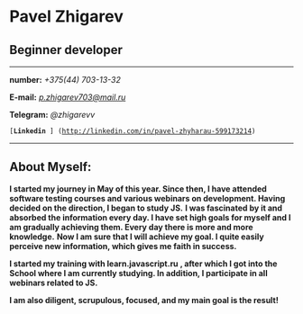 # **Pavel Zhigarev**
## **Beginner developer**
		
***********
		
		
**number:** *+375(44) 703-13-32* 
		
		
**E-mail:** *p.zhigarev703@mail.ru* 
		
		
**Telegram:** *@zhigarevv* 
		
		
<code>[**Linkedin** ] (http://linkedin.com/in/pavel-zhyharau-599173214)</code> 


*************

## About Myself: 


**I started my journey in May of this year. Since then, I have attended software testing courses and various webinars on development. Having decided on the direction, I began to study JS.**
**I was fascinated by it and absorbed the information every day. I have set high goals for myself and I am gradually achieving them. Every day there is more and more knowledge.**
**Now I am sure that I will achieve my goal. I quite easily perceive new information, which gives me faith in success.**


**I started my training with learn.javascript.ru , after which I got into the School where I am currently studying.
In addition, I participate in all webinars related to JS.**


**I am also diligent, scrupulous, focused, and my main goal is the result!**